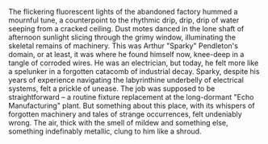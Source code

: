 The flickering fluorescent lights of the abandoned factory hummed a mournful tune, a counterpoint to the rhythmic drip, drip, drip of water seeping from a cracked ceiling.  Dust motes danced in the lone shaft of afternoon sunlight slicing through the grimy window, illuminating the skeletal remains of machinery.  This was Arthur "Sparky"  Pendleton's domain, or at least, it was where he found himself now, knee-deep in a tangle of corroded wires.  He was an electrician, but today, he felt more like a spelunker in a forgotten catacomb of industrial decay.  Sparky, despite his years of experience navigating the labyrinthine underbelly of electrical systems, felt a prickle of unease. The job was supposed to be straightforward – a routine fixture replacement at the long-dormant "Echo Manufacturing" plant. But something about this place, with its whispers of forgotten machinery and tales of strange occurrences, felt undeniably wrong.  The air, thick with the smell of mildew and something else, something indefinably metallic, clung to him like a shroud.
